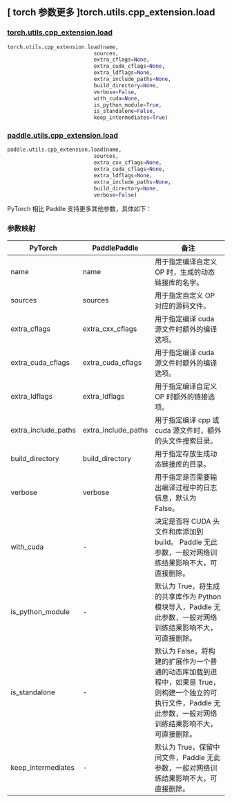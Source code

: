 ## [ torch 参数更多 ]torch.utils.cpp_extension.load
### [torch.utils.cpp_extension.load](https://pytorch.org/docs/stable/cpp_extension.html?highlight=torch+utils+cpp_extension+load#torch.utils.cpp_extension.load)

```python
torch.utils.cpp_extension.load(name,
                            sources,
                            extra_cflags=None,
                            extra_cuda_cflags=None,
                            extra_ldflags=None,
                            extra_include_paths=None,
                            build_directory=None,
                            verbose=False,
                            with_cuda=None,
                            is_python_module=True,
                            is_standalone=False,
                            keep_intermediates=True)
```

### [paddle.utils.cpp_extension.load](https://www.paddlepaddle.org.cn/documentation/docs/zh/develop/api/paddle/utils/cpp_extension/load_cn.html)

```python
paddle.utils.cpp_extension.load(name,
                            sources,
                            extra_cxx_cflags=None,
                            extra_cuda_cflags=None,
                            extra_ldflags=None,
                            extra_include_paths=None,
                            build_directory=None,
                            verbose=False)
```

PyTorch 相比 Paddle 支持更多其他参数，具体如下：
### 参数映射

| PyTorch                     | PaddlePaddle            | 备注                                                   |
| -------------               | ------------            | ------------------------------------------------------ |
| name                        | name                    |  用于指定编译自定义 OP 时，生成的动态链接库的名字。                                    |
| sources                     | sources                 |   用于指定自定义 OP 对应的源码文件。                           |
| extra_cflags          | extra_cxx_cflags        |   用于指定编译 cuda 源文件时额外的编译选项。          |
| extra_cuda_cflags          | extra_cuda_cflags    |         用于指定编译 cuda 源文件时额外的编译选项。                      |
| extra_ldflags                 |extra_ldflags         |  用于指定编译自定义 OP 时额外的链接选项。                                 |
| extra_include_paths    | extra_include_paths   |  用于指定编译 cpp 或 cuda 源文件时，额外的头文件搜索目录。                               |
| build_directory       | build_directory       |    用于指定存放生成动态链接库的目录。                                    |
| verbose                 | verbose             | 用于指定是否需要输出编译过程中的日志信息，默认为 False。   |
| with_cuda                 | -                          | 决定是否将 CUDA 头文件和库添加到 build。 Paddle 无此参数，一般对网络训练结果影响不大，可直接删除。 |
| is_python_module          | -                          | 默认为 True，将生成的共享库作为 Python 模块导入，Paddle 无此参数，一般对网络训练结果影响不大，可直接删除。 |
| is_standalone             | -                          | 默认为 False，将构建的扩展作为一个普通的动态库加载到进程中，如果是 True，则构建一个独立的可执行文件，Paddle 无此参数，一般对网络训练结果影响不大，可直接删除。|
| keep_intermediates        | -                          | 默认为 True，保留中间文件，Paddle 无此参数，一般对网络训练结果影响不大，可直接删除。|
